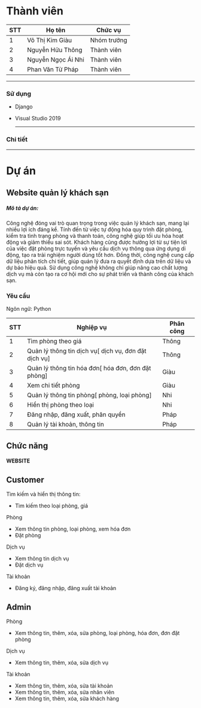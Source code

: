 # Thành viên

| STT | Họ tên                     | Chức vụ     |
|-----|----------------------------|-------------|
| 1   | Võ Thị Kim Giàu            | Nhóm trưởng |
| 2   | Nguyễn Hữu Thông           | Thành viên  |
| 3   | Nguyễn Ngọc Ái Nhi         | Thành viên  |
| 4   | Phan Văn Từ Pháp           | Thành viên  |

-----------------------------------------------
### Sử dụng
- Django
- Visual Studio 2019
 
  -----------------------------------------------
### Chi tiết

-----------------------------------------------
# Dự án

## Website quản lý khách sạn
<h5>Mô tả dự án: </h5>
<p>Công nghệ đóng vai trò quan trọng trong việc quản lý khách sạn, mang lại nhiều lợi ích đáng kể. Tính đến từ việc tự động hóa quy trình đặt phòng, kiểm tra tình trạng phòng và thanh toán, công nghệ giúp tối ưu hóa hoạt động và giảm thiểu sai sót. Khách hàng cũng được hưởng lợi từ sự tiện lợi của việc đặt phòng trực tuyến và yêu cầu dịch vụ thông qua ứng dụng di động, tạo ra trải nghiệm người dùng tốt hơn. Đồng thời, công nghệ cung cấp dữ liệu phân tích chi tiết, giúp quản lý đưa ra quyết định dựa trên dữ liệu và dự báo hiệu quả. Sử dụng công nghệ không chỉ giúp nâng cao chất lượng dịch vụ mà còn tạo ra cơ hội mới cho sự phát triển và thành công của khách sạn.</p>

### Yêu cầu
<p>Ngôn ngữ: Python</p>

| STT | Nghiệp vụ                                                                 | Phân công                |
|-----|---------------------------------------------------------------------------|--------------------------|
| 1   | Tìm phòng theo giá                                                        |        Thông             |
| 2   | Quản lý thông tin dịch vụ[ dịch vụ, đơn đặt dịch vụ]                      |        Thông             |
| 3   | Quản lý thông tin hóa đơn[ hóa đơn, đơn đặt phòng]                        |        Giàu              |
| 4   | Xem chi tiết phòng                                                        |        Giàu              |
| 5   | Quản lý thông tin phòng[ phòng, loại phòng]                               |        Nhi               |
| 6   | Hiển thị phòng theo loại                                                  |        Nhi               |
| 7   | Đăng nhập, đăng xuất, phân quyền                                          |        Pháp              |
| 8   | Quản lý tài khoản, thông tin                                              |        Pháp              |

## Chức năng

#### WEBSITE
## Customer

<p>Tìm kiếm và hiển thị thông tin:</p>
<ul>
  <li>Tìm kiếm theo loại phòng, giá</li>
</ul>
<p>
  Phòng
</p>
<ul>
  <li>Xem thông tin phòng, loại phòng, xem hóa đơn</li>
	<li>Đặt phòng</li>
</ul>
<p>
  Dịch vụ
</p>
<ul>
  <li>Xem thông tin dịch vụ</li>
	<li>Đặt dịch vụ</li>
</ul>
<p>
 Tài khoản
</p>
<ul>
  <li>Đăng ký, đăng nhập, đăng xuất tài khoản</li>
</ul>

## Admin

<p>
  Phòng
</p>
<ul>
  <li>Xem thông tin, thêm, xóa, sửa phòng, loại phòng, hóa đơn, đơn đặt phòng</li>
</ul>
<p>
  Dịch vụ
</p>
<ul>
  <li>Xem thông tin, thêm, xóa, sửa dịch vụ</li>
</ul>
<p>
 Tài khoản
</p>
<ul>
  <li>Xem thông tin, thêm, xóa, sửa tài khoản</li>
  <li>Xem thông tin, thêm, xóa, sửa nhân viên</li>
  <li>Xem thông tin, thêm, xóa, sửa khách hàng</li>
</ul>
